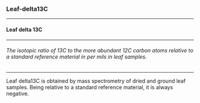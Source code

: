 ### Leaf-delta13C



------
#### Leaf delta 13C



------
###### The isotopic ratio of 13C to the more abundant 12C carbon atoms relative to a standard reference material in per mils in leaf samples.



------
Leaf delta13C is obtained by mass spectrometry of dried and ground leaf samples. Being relative to a standard reference material, it is always negative.